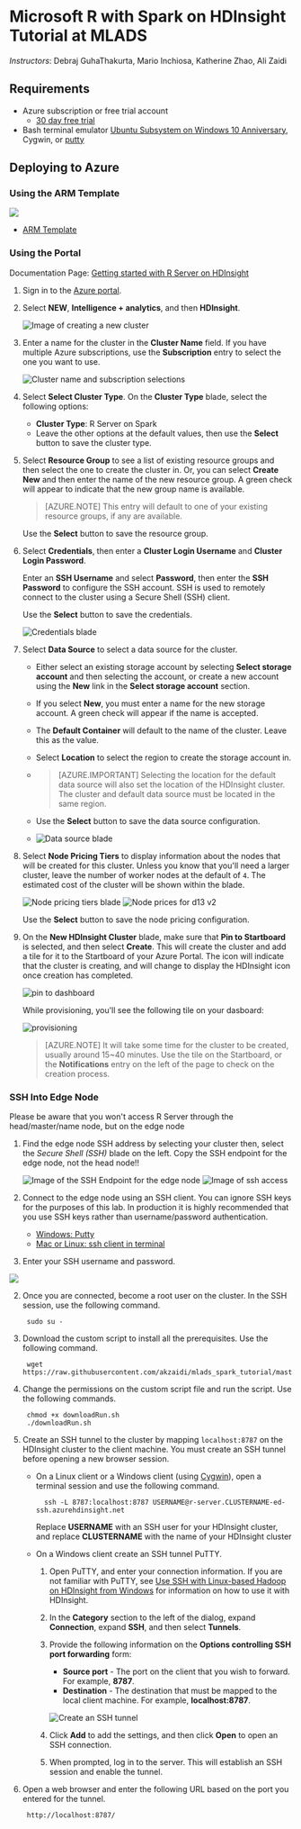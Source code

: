 # Microsoft R with Spark on HDInsight Tutorial at MLADS

*Instructors*: Debraj GuhaThakurta, Mario Inchiosa, Katherine Zhao, Ali Zaidi


## Requirements

* Azure subscription or free trial account
    - [30 day free trial](https://azure.microsoft.com/en-us/pricing/free-trial/)
* Bash terminal emulator [Ubuntu Subsystem on Windows 10 Anniversary](https://msdn.microsoft.com/en-us/commandline/wsl/install_guide), Cygwin, or [putty](http://www.putty.org/)

## Deploying to Azure

### Using the ARM Template

<a href="https://portal.azure.com/#create/Microsoft.Template/uri/https%3A%2F%2Fraw.githubusercontent.com%2FAzure%2Fazure-quickstart-templates%2Fmaster%2F101-hdinsight-rserver-ssh-password%2Fazuredeploy.json" target="_blank">
<img src="http://azuredeploy.net/deploybutton.png"/>
</a>

+ [ARM Template](https://azure.microsoft.com/en-us/documentation/templates/101-hdinsight-rserver-ssh-password/)


### Using the Portal

Documentation Page: [Getting started with R Server on HDInsight](https://azure.microsoft.com/en-us/documentation/articles/hdinsight-hadoop-r-server-get-started/ )

1. Sign in to the [Azure portal](https://portal.azure.com).

2. Select __NEW__, __Intelligence + analytics__, and then __HDInsight__.

    ![Image of creating a new cluster](https://raw.githubusercontent.com/akzaidi/mlads_spark_tutorial/master/imgs/portal-blade3.PNG)

3. Enter a name for the cluster in the __Cluster Name__ field. If you have multiple Azure subscriptions, use the __Subscription__ entry to select the one you want to use.

    ![Cluster name and subscription selections](https://raw.githubusercontent.com/akzaidi/mlads_spark_tutorial/master/imgs/portal-blade4.PNG)

4. Select __Select Cluster Type__. On the __Cluster Type__ blade, select the following options:

    * __Cluster Type__: R Server on Spark
    * Leave the other options at the default values, then use the __Select__ button to save the cluster type.
    
5. Select **Resource Group** to see a list of existing resource groups and then select the one to create the cluster in. Or, you can select **Create New** and then enter the name of the new resource group. A green check will appear to indicate that the new group name is available.

    > [AZURE.NOTE] This entry will default to one of your existing resource groups, if any are available.
    
    Use the __Select__ button to save the resource group.

6. Select **Credentials**, then enter a **Cluster Login Username** and **Cluster Login Password**.

    Enter an __SSH Username__ and select __Password__, then enter the __SSH Password__ to configure the SSH account. SSH is used to remotely connect to the cluster using a Secure Shell (SSH) client.
    
    Use the __Select__ button to save the credentials.
    
    ![Credentials blade](https://raw.githubusercontent.com/akzaidi/mlads_spark_tutorial/master/imgs/portal-blade5.PNG)

7. Select **Data Source** to select a data source for the cluster. 
    * Either select an existing storage account by selecting __Select storage account__ and then selecting the account, or create a new account using the __New__ link in the __Select storage account__ section.
    * If you select __New__, you must enter a name for the new storage account. A green check will appear if the name is accepted.
    * The __Default Container__ will default to the name of the cluster. Leave this as the value.
    * Select __Location__ to select the region to create the storage account in.
    * > [AZURE.IMPORTANT] Selecting the location for the default data source will also set the location of the HDInsight cluster. The cluster and default data source must be located in the same region.

    * Use the **Select** button to save the data source configuration.
    
    * ![Data source blade](https://raw.githubusercontent.com/akzaidi/mlads_spark_tutorial/master/imgs/portal-blade6.PNG)

8. Select **Node Pricing Tiers** to display information about the nodes that will be created for this cluster. Unless you know that you'll need a larger cluster, leave the number of worker nodes at the default of `4`. The estimated cost of the cluster will be shown within the blade.

    ![Node pricing tiers blade](https://raw.githubusercontent.com/akzaidi/mlads_spark_tutorial/master/imgs/portal-blade7.PNG)
    ![Node prices for d13 v2](https://raw.githubusercontent.com/akzaidi/mlads_spark_tutorial/master/imgs/portal-blade8.PNG)

    Use the **Select** button to save the node pricing configuration.
    
9. On the **New HDInsight Cluster** blade, make sure that **Pin to Startboard** is selected, and then select **Create**. This will create the cluster and add a tile for it to the Startboard of your Azure Portal. The icon will indicate that the cluster is creating, and will change to display the HDInsight icon once creation has completed.
  
    ![pin to dashboard](https://raw.githubusercontent.com/akzaidi/mlads_spark_tutorial/master/imgs/portal-blade10.PNG)

    While provisioning, you'll see the following tile on your dasboard:

    ![provisioning](https://raw.githubusercontent.com/akzaidi/mlads_spark_tutorial/master/imgs/portal-blade11.PNG)

    > [AZURE.NOTE] It will take some time for the cluster to be created, usually around 15~40 minutes. Use the tile on the Startboard, or the **Notifications** entry on the left of the page to check on the creation process.

### SSH Into Edge Node
Please be aware that you won't access R Server through the head/master/name node, but on the edge node

1. Find the edge node SSH address by selecting your cluster then, select the *Secure Shell (SSH)* blade on the left. 
    Copy the SSH endpoint for the edge node, not the head node!!

    ![Image of the SSH Endpoint for the edge node](https://raw.githubusercontent.com/akzaidi/mlads_spark_tutorial/master/imgs/portal-blade12.PNG)
    ![Image of ssh access](https://raw.githubusercontent.com/akzaidi/mlads_spark_tutorial/master/imgs/portal-blade13.PNG)

2. Connect to the edge node using an SSH client.
    You can ignore SSH keys for the purposes of this lab. In production it is highly recommended that you use SSH keys rather than username/password authentication.
    * [Windows: Putty](https://azure.microsoft.com/en-us/documentation/articles/hdinsight-hadoop-linux-use-ssh-unix/)
    * [Mac or Linux: ssh client in terminal](https://azure.microsoft.com/en-us/documentation/articles/hdinsight-hadoop-linux-use-ssh-windows/)

3. Enter your SSH username and password.


![](https://raw.githubusercontent.com/akzaidi/mlads_spark_tutorial/master/imgs/ssh_login.gif)

2. Once you are connected, become a root user on the cluster. In the SSH session, use the following command.

        sudo su -

3. Download the custom script to install all the prerequisites. Use the following command.

        wget https://raw.githubusercontent.com/akzaidi/mlads_spark_tutorial/master/downloadRun.sh

4. Change the permissions on the custom script file and run the script. Use the following commands.

        chmod +x downloadRun.sh
        ./downloadRun.sh

6. Create an SSH tunnel to the cluster by mapping `localhost:8787` on the HDInsight cluster to the client machine. You must create an SSH tunnel before opening a new browser session.

    * On a Linux client or a Windows client (using [Cygwin](http://www.redhat.com/services/custom/cygwin/)), open a terminal session and use the following command.

            ssh -L 8787:localhost:8787 USERNAME@r-server.CLUSTERNAME-ed-ssh.azurehdinsight.net
            
        Replace **USERNAME** with an SSH user for your HDInsight cluster, and replace **CLUSTERNAME** with the name of your HDInsight cluster       

    * On a Windows client create an SSH tunnel PuTTY.

        1.  Open PuTTY, and enter your connection information. If you are not familiar with PuTTY, see [Use SSH with Linux-based Hadoop on HDInsight from Windows](hdinsight-hadoop-linux-use-ssh-windows.md) for information on how to use it with HDInsight.
        2.  In the **Category** section to the left of the dialog, expand **Connection**, expand **SSH**, and then select **Tunnels**.
        3.  Provide the following information on the **Options controlling SSH port forwarding** form:

            * **Source port** - The port on the client that you wish to forward. For example, **8787**.
            * **Destination** - The destination that must be mapped to the local client machine. For example, **localhost:8787**.

            ![Create an SSH tunnel](https://raw.githubusercontent.com/akzaidi/mlads_spark_tutorial/master/imgs/createsshtunnel.png "Create an SSH tunnel")

        4. Click **Add** to add the settings, and then click **Open** to open an SSH connection.
        5. When prompted, log in to the server. This will establish an SSH session and enable the tunnel.

7. Open a web browser and enter the following URL based on the port you entered for the tunnel.

        http://localhost:8787/ 

